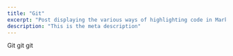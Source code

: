 ```yaml
---
title: "Git"
excerpt: "Post displaying the various ways of highlighting code in Markdown."
description: "This is the meta description"
---
```


Git git git
